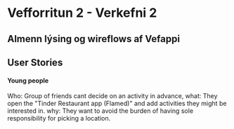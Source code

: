 # Vefforritun 2 - Verkefni 2
## Almenn lýsing og wireflows af Vefappi


## User Stories

#### Young people
Who: Group of friends cant decide on an activity in advance,
what: They open the "Tinder Restaurant app (Flamed)" and add activities they might be interested in.
why: They want to avoid the burden of having sole responsibility for picking a location.
